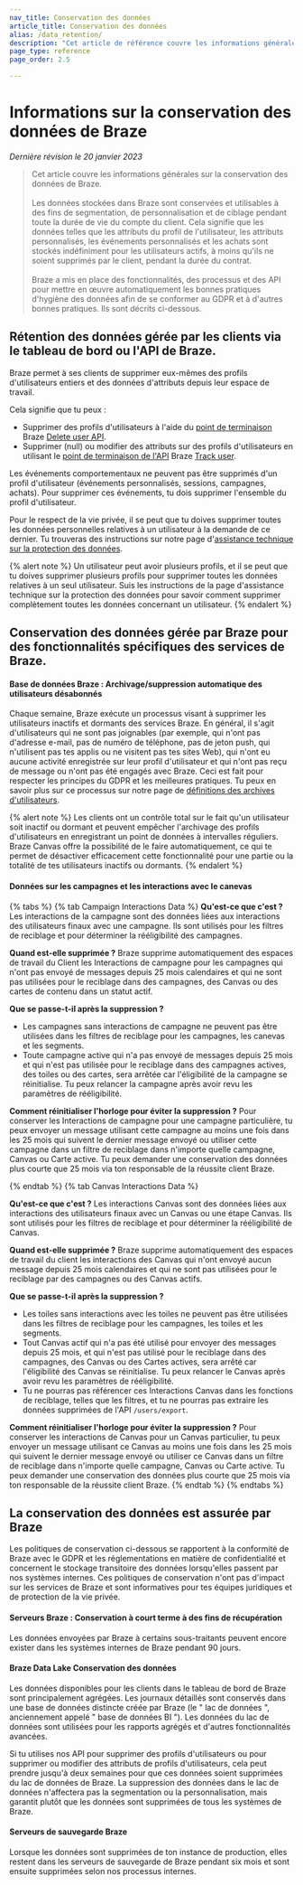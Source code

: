```yaml
---
nav_title: Conservation des données
article_title: Conservation des données
alias: /data_retention/
description: "Cet article de référence couvre les informations générales sur la conservation des données de Braze."
page_type: reference
page_order: 2.5

---
```


<!--
Warning! Don't make any changes to this document without approval from the legal department.
-->

# Informations sur la conservation des données de Braze

*Dernière révision le 20 janvier 2023*

> Cet article couvre les informations générales sur la conservation des données de Braze.<br><br>Les données stockées dans Braze sont conservées et utilisables à des fins de segmentation, de personnalisation et de ciblage pendant toute la durée de vie du compte du client. Cela signifie que les données telles que les attributs du profil de l'utilisateur, les attributs personnalisés, les événements personnalisés et les achats sont stockés indéfiniment pour les utilisateurs actifs, à moins qu'ils ne soient supprimés par le client, pendant la durée du contrat.<br><br>Braze a mis en place des fonctionnalités, des processus et des API pour mettre en œuvre automatiquement les bonnes pratiques d'hygiène des données afin de se conformer au GDPR et à d'autres bonnes pratiques. Ils sont décrits ci-dessous.

## Rétention des données gérée par les clients via le tableau de bord ou l'API de Braze.

Braze permet à ses clients de supprimer eux-mêmes des profils d'utilisateurs entiers et des données d'attributs depuis leur espace de travail.

Cela signifie que tu peux : 
- Supprimer des profils d'utilisateurs à l'aide du [point de terminaison]({{site.baseurl}}/api/endpoints/user_data/post_user_delete/) Braze [Delete user API]({{site.baseurl}}/api/endpoints/user_data/post_user_delete/). 
- Supprimer (null) ou modifier des attributs sur des profils d'utilisateurs en utilisant le [point de terminaison de l'API]({{site.baseurl}}/api/endpoints/user_data/post_user_track/) Braze [Track user]({{site.baseurl}}/api/endpoints/user_data/post_user_track/).

Les événements comportementaux ne peuvent pas être supprimés d'un profil d'utilisateur (événements personnalisés, sessions, campagnes, achats). Pour supprimer ces événements, tu dois supprimer l'ensemble du profil d'utilisateur.

Pour le respect de la vie privée, il se peut que tu doives supprimer toutes les données personnelles relatives à un utilisateur à la demande de ce dernier. Tu trouveras des instructions sur notre page d'[assistance technique sur la protection des données]({{site.baseurl}}/help/dp-technical-assistance/#the-right-to-erasure).

{% alert note %}
Un utilisateur peut avoir plusieurs profils, et il se peut que tu doives supprimer plusieurs profils pour supprimer toutes les données relatives à un seul utilisateur. Suis les instructions de la page d'assistance technique sur la protection des données pour savoir comment supprimer complètement toutes les données concernant un utilisateur.
{% endalert %}

## Conservation des données gérée par Braze pour des fonctionnalités spécifiques des services de Braze.

#### Base de données Braze : Archivage/suppression automatique des utilisateurs désabonnés

Chaque semaine, Braze exécute un processus visant à supprimer les utilisateurs inactifs et dormants des services Braze. En général, il s'agit d'utilisateurs qui ne sont pas joignables (par exemple, qui n'ont pas d'adresse e-mail, pas de numéro de téléphone, pas de jeton push, qui n'utilisent pas tes applis ou ne visitent pas tes sites Web), qui n'ont eu aucune activité enregistrée sur leur profil d'utilisateur et qui n'ont pas reçu de message ou n'ont pas été engagés avec Braze. Ceci est fait pour respecter les principes du GDPR et les meilleures pratiques. Tu peux en savoir plus sur ce processus sur notre page de [définitions des archives d'utilisateurs]({{site.baseurl}}/user_guide/data_and_analytics/user_data_collection/user_archival/).

{% alert note %}
Les clients ont un contrôle total sur le fait qu'un utilisateur soit inactif ou dormant et peuvent empêcher l'archivage des profils d'utilisateurs en enregistrant un point de données à intervalles réguliers. Braze Canvas offre la possibilité de le faire automatiquement, ce qui te permet de désactiver efficacement cette fonctionnalité pour une partie ou la totalité de tes utilisateurs inactifs ou dormants.
{% endalert %}

#### Données sur les campagnes et les interactions avec le canevas 

{% tabs %}
{% tab Campaign Interactions Data %}
**Qu'est-ce que c'est ?** Les interactions de la campagne sont des données liées aux interactions des utilisateurs finaux avec une campagne. Ils sont utilisés pour les filtres de reciblage et pour déterminer la rééligibilité des campagnes.

**Quand est-elle supprimée ?** Braze supprime automatiquement des espaces de travail du Client les Interactions de campagne pour les campagnes qui n'ont pas envoyé de messages depuis 25 mois calendaires et qui ne sont pas utilisées pour le reciblage dans des campagnes, des Canvas ou des cartes de contenu dans un statut actif.

**Que se passe-t-il après la suppression ?**

- Les campagnes sans interactions de campagne ne peuvent pas être utilisées dans les filtres de reciblage pour les campagnes, les canevas et les segments.
- Toute campagne active qui n'a pas envoyé de messages depuis 25 mois et qui n'est pas utilisée pour le reciblage dans des campagnes actives, des toiles ou des cartes, sera arrêtée car l'éligibilité de la campagne se réinitialise. Tu peux relancer la campagne après avoir revu les paramètres de rééligibilité.

**Comment réinitialiser l'horloge pour éviter la suppression ?** Pour conserver les Interactions de campagne pour une campagne particulière, tu peux envoyer un message utilisant cette campagne au moins une fois dans les 25 mois qui suivent le dernier message envoyé ou utiliser cette campagne dans un filtre de reciblage dans n'importe quelle campagne, Canvas ou Carte active. Tu peux demander une conservation des données plus courte que 25 mois via ton responsable de la réussite client Braze.

{% endtab %}
{% tab Canvas Interactions Data %}

**Qu'est-ce que c'est ?** Les interactions Canvas sont des données liées aux interactions des utilisateurs finaux avec un Canvas ou une étape Canvas. Ils sont utilisés pour les filtres de reciblage et pour déterminer la rééligibilité de Canvas.

**Quand est-elle supprimée ?** Braze supprime automatiquement des espaces de travail du client les interactions des Canvas qui n'ont envoyé aucun message depuis 25 mois calendaires et qui ne sont pas utilisées pour le reciblage par des campagnes ou des Canvas actifs.

**Que se passe-t-il après la suppression ?**
- Les toiles sans interactions avec les toiles ne peuvent pas être utilisées dans les filtres de reciblage pour les campagnes, les toiles et les segments.
- Tout Canvas actif qui n'a pas été utilisé pour envoyer des messages depuis 25 mois, et qui n'est pas utilisé pour le reciblage dans des campagnes, des Canvas ou des Cartes actives, sera arrêté car l'éligibilité des Canvas se réinitialise. Tu peux relancer le Canvas après avoir revu les paramètres de rééligibilité.
- Tu ne pourras pas référencer ces Interactions Canvas dans les fonctions de reciblage, telles que les filtres, et tu ne pourras pas extraire les données supprimées de l'API `/users/export`.

**Comment réinitialiser l'horloge pour éviter la suppression ?** Pour conserver les interactions de Canvas pour un Canvas particulier, tu peux envoyer un message utilisant ce Canvas au moins une fois dans les 25 mois qui suivent le dernier message envoyé ou utiliser ce Canvas dans un filtre de reciblage dans n'importe quelle campagne, Canvas ou Carte active. Tu peux demander une conservation des données plus courte que 25 mois via ton responsable de la réussite client Braze.
{% endtab %}
{% endtabs %}

## La conservation des données est assurée par Braze

Les politiques de conservation ci-dessous se rapportent à la conformité de Braze avec le GDPR et les réglementations en matière de confidentialité et concernent le stockage transitoire des données lorsqu'elles passent par nos systèmes internes. Ces politiques de conservation n'ont pas d'impact sur les services de Braze et sont informatives pour tes équipes juridiques et de protection de la vie privée.

#### Serveurs Braze : Conservation à court terme à des fins de récupération

Les données envoyées par Braze à certains sous-traitants peuvent encore exister dans les systèmes internes de Braze pendant 90 jours.

#### Braze Data Lake Conservation des données

Les données disponibles pour les clients dans le tableau de bord de Braze sont principalement agrégées. Les journaux détaillés sont conservés dans une base de données distincte créée par Braze (le " lac de données ", anciennement appelé " base de données BI "). Les données du lac de données sont utilisées pour les rapports agrégés et d'autres fonctionnalités avancées.

Si tu utilises nos API pour supprimer des profils d'utilisateurs ou pour supprimer ou modifier des attributs de profils d'utilisateurs, cela peut prendre jusqu'à deux semaines pour que ces données soient supprimées du lac de données de Braze. La suppression des données dans le lac de données n'affectera pas la segmentation ou la personnalisation, mais garantit plutôt que les données sont supprimées de tous les systèmes de Braze.

#### Serveurs de sauvegarde Braze

Lorsque les données sont supprimées de ton instance de production, elles restent dans les serveurs de sauvegarde de Braze pendant six mois et sont ensuite supprimées selon nos processus internes.
